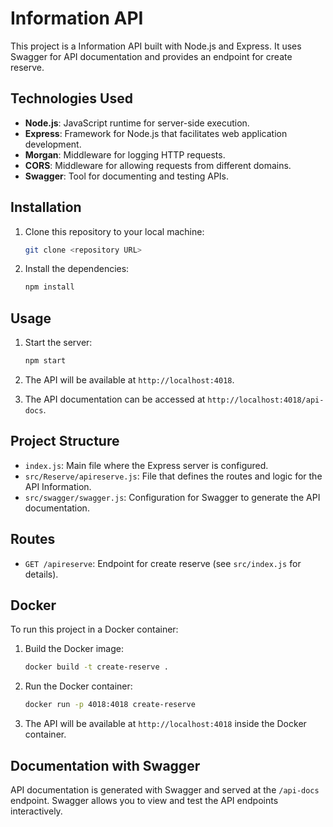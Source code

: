 # Information API

This project is a Information API built with Node.js and Express. It uses Swagger for API documentation and provides an endpoint for create reserve.

## Technologies Used

- **Node.js**: JavaScript runtime for server-side execution.
- **Express**: Framework for Node.js that facilitates web application development.
- **Morgan**: Middleware for logging HTTP requests.
- **CORS**: Middleware for allowing requests from different domains.
- **Swagger**: Tool for documenting and testing APIs.

## Installation

1. Clone this repository to your local machine:
    ```bash
    git clone <repository URL>
    ```

2. Install the dependencies:
    ```bash
    npm install
    ```

## Usage

1. Start the server:
    ```bash
    npm start
    ```

2. The API will be available at `http://localhost:4018`.

3. The API documentation can be accessed at `http://localhost:4018/api-docs`.

## Project Structure

- `index.js`: Main file where the Express server is configured.
- `src/Reserve/apireserve.js`: File that defines the routes and logic for the API Information.
- `src/swagger/swagger.js`: Configuration for Swagger to generate the API documentation.

## Routes

- `GET /apireserve`: Endpoint for create reserve (see `src/index.js` for details).

## Docker

To run this project in a Docker container:

1. Build the Docker image:
    ```bash
    docker build -t create-reserve .
    ```

2. Run the Docker container:
    ```bash
    docker run -p 4018:4018 create-reserve
    ```

3. The API will be available at `http://localhost:4018` inside the Docker container.

## Documentation with Swagger

API documentation is generated with Swagger and served at the `/api-docs` endpoint. Swagger allows you to view and test the API endpoints interactively.
